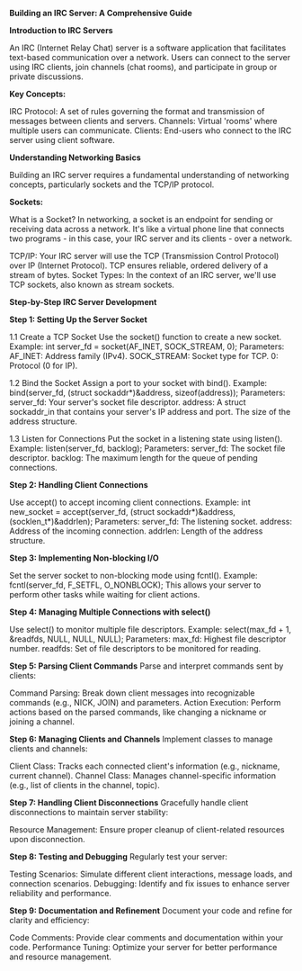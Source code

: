 **Building an IRC Server: A Comprehensive Guide**

**Introduction to IRC Servers**

An IRC (Internet Relay Chat) server is a software application that facilitates text-based communication over a network. Users can connect to the server using IRC clients, join channels (chat rooms), and participate in group or private discussions.

**Key Concepts:**

IRC Protocol: A set of rules governing the format and transmission of messages between clients and servers.
Channels: Virtual 'rooms' where multiple users can communicate.
Clients: End-users who connect to the IRC server using client software.

**Understanding Networking Basics**

Building an IRC server requires a fundamental understanding of networking concepts, particularly sockets and the TCP/IP protocol.

**Sockets:**

What is a Socket?
In networking, a socket is an endpoint for sending or receiving data across a network. It's like a virtual phone line that connects two programs - in this case, your IRC server and its clients - over a network.

TCP/IP: Your IRC server will use the TCP (Transmission Control Protocol) over IP (Internet Protocol). TCP ensures reliable, ordered delivery of a stream of bytes.
Socket Types: In the context of an IRC server, we'll use TCP sockets, also known as stream sockets.

**Step-by-Step IRC Server Development**

**Step 1: Setting Up the Server Socket**

1.1 Create a TCP Socket
Use the socket() function to create a new socket.
Example: int server_fd = socket(AF_INET, SOCK_STREAM, 0);
Parameters:
AF_INET: Address family (IPv4).
SOCK_STREAM: Socket type for TCP.
0: Protocol (0 for IP).

1.2 Bind the Socket
Assign a port to your socket with bind().
Example: bind(server_fd, (struct sockaddr*)&address, sizeof(address));
Parameters:
server_fd: Your server's socket file descriptor.
address: A struct sockaddr_in that contains your server's IP address and port.
The size of the address structure.

1.3 Listen for Connections
Put the socket in a listening state using listen().
Example: listen(server_fd, backlog);
Parameters:
server_fd: The socket file descriptor.
backlog: The maximum length for the queue of pending connections.

**Step 2: Handling Client Connections**

Use accept() to accept incoming client connections.
Example: int new_socket = accept(server_fd, (struct sockaddr*)&address, (socklen_t*)&addrlen);
Parameters:
server_fd: The listening socket.
address: Address of the incoming connection.
addrlen: Length of the address structure.

**Step 3: Implementing Non-blocking I/O**

Set the server socket to non-blocking mode using fcntl().
Example: fcntl(server_fd, F_SETFL, O_NONBLOCK);
This allows your server to perform other tasks while waiting for client actions.

**Step 4: Managing Multiple Connections with select()**

Use select() to monitor multiple file descriptors.
Example: select(max_fd + 1, &readfds, NULL, NULL, NULL);
Parameters:
max_fd: Highest file descriptor number.
readfds: Set of file descriptors to be monitored for reading.

**Step 5: Parsing Client Commands**
Parse and interpret commands sent by clients:

Command Parsing: Break down client messages into recognizable commands (e.g., NICK, JOIN) and parameters.
Action Execution: Perform actions based on the parsed commands, like changing a nickname or joining a channel.

**Step 6: Managing Clients and Channels**
Implement classes to manage clients and channels:

Client Class: Tracks each connected client's information (e.g., nickname, current channel).
Channel Class: Manages channel-specific information (e.g., list of clients in the channel, topic).

**Step 7: Handling Client Disconnections**
Gracefully handle client disconnections to maintain server stability:

Resource Management: Ensure proper cleanup of client-related resources upon disconnection.

**Step 8: Testing and Debugging**
Regularly test your server:

Testing Scenarios: Simulate different client interactions, message loads, and connection scenarios.
Debugging: Identify and fix issues to enhance server reliability and performance.

**Step 9: Documentation and Refinement**
Document your code and refine for clarity and efficiency:

Code Comments: Provide clear comments and documentation within your code.
Performance Tuning: Optimize your server for better performance and resource management.
